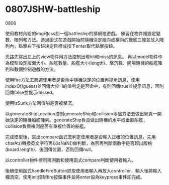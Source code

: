 # 0807JSHW-battleship
0806

使用教材內給的img和css刻一個battleship的猜網格遊戲。
練習在物件裡設定變數、陣列和方法。透過函式在遊戲開始前隨機決定縱向或橫向的戰艦三艘並放入陣列內，點擊右下按鈕決定目標或按下enter取代點擊按鈕。

思路先寫出左上的view物件用方法控制出現hit和miss的訊息。
再以model物件作為模型設定版面大小、船艦數量、船艦大小(length)、擊沉數、開場隨機的船艦陣列和數個控制遊戲的方法。

使用fire方法去篩選使用者是否命中隨機決定的位置再提示訊息，使用indexOf(guess)並回傳大於-1的值判定是否命中，有則回傳true並提示訊息，否則回傳false並提示missed。

使用isSunk方法回傳船是否被擊沉。

以generateShipLocation控制generateShip和collision兩個方法去做出網頁一開始決定的隨機船艦陣列。generateShip負責做出隨機的水平或垂直船艦，collision負責檢測是否有重複位置的船艦。

完成模型後，寫出compare函式去判定使用者是否輸入正確的位置訊息，先用charAt()轉換英文字符再以isNaN()做判斷，為否再判斷兩數字是否超出版格(board.length)，後回傳位置，否則回傳null。

以controller物件控制猜測數和使用函式compare判斷使用者輸入。

後續使用函式handleFireButton抓取使用者輸入再放入controller，輸入後將輸入欄清空。使用init控制fire按鈕事件並將enter設為keypress事件即完成。

